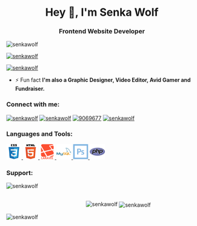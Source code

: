 <h1 align="center">Hey 👋, I'm Senka Wolf</h1>
<h3 align="center">Frontend Website Developer</h3>

<p align="left"> <img src="https://komarev.com/ghpvc/?username=senkawolf&label=Profile%20views&color=737cbb&style=flat-square" alt="senkawolf" /> </p>

<p align="left"> <a href="https://github.com/ryo-ma/github-profile-trophy"><img src="https://github-profile-trophy.vercel.app/?username=senkawolf" alt="senkawolf" /></a> </p>

<p align="left"> <a href="https://twitter.com/senkawolf" target="blank"><img src="https://img.shields.io/twitter/follow/senkawolf?logo=twitter&style=for-the-badge" alt="senkawolf" /></a> </p>

- ⚡ Fun fact **I'm also a Graphic Designer, Video Editor, Avid Gamer and Fundraiser.**

<h3 align="left">Connect with me:</h3>
<p align="left">
<a href="https://codepen.io/senkawolf" target="blank"><img align="center" src="https://raw.githubusercontent.com/rahuldkjain/github-profile-readme-generator/master/src/images/icons/Social/codepen.svg" alt="senkawolf" height="30" width="40" /></a>
<a href="https://twitter.com/senkawolf" target="blank"><img align="center" src="https://raw.githubusercontent.com/rahuldkjain/github-profile-readme-generator/master/src/images/icons/Social/twitter.svg" alt="senkawolf" height="30" width="40" /></a>
<a href="https://stackoverflow.com/users/9069677" target="blank"><img align="center" src="https://raw.githubusercontent.com/rahuldkjain/github-profile-readme-generator/master/src/images/icons/Social/stack-overflow.svg" alt="9069677" height="30" width="40" /></a>
<a href="https://www.youtube.com/c/senkawolf" target="blank"><img align="center" src="https://raw.githubusercontent.com/rahuldkjain/github-profile-readme-generator/master/src/images/icons/Social/youtube.svg" alt="senkawolf" height="30" width="40" /></a>
</p>

<h3 align="left">Languages and Tools:</h3>
<p align="left"> <a href="https://www.w3schools.com/css/" target="_blank" rel="noreferrer"> <img src="https://raw.githubusercontent.com/devicons/devicon/master/icons/css3/css3-original-wordmark.svg" alt="css3" width="40" height="40"/> </a> <a href="https://www.w3.org/html/" target="_blank" rel="noreferrer"> <img src="https://raw.githubusercontent.com/devicons/devicon/master/icons/html5/html5-original-wordmark.svg" alt="html5" width="40" height="40"/> </a> <a href="https://laravel.com/" target="_blank" rel="noreferrer"> <img src="https://raw.githubusercontent.com/devicons/devicon/master/icons/laravel/laravel-plain-wordmark.svg" alt="laravel" width="40" height="40"/> </a> <a href="https://www.mysql.com/" target="_blank" rel="noreferrer"> <img src="https://raw.githubusercontent.com/devicons/devicon/master/icons/mysql/mysql-original-wordmark.svg" alt="mysql" width="40" height="40"/> </a> <a href="https://www.photoshop.com/en" target="_blank" rel="noreferrer"> <img src="https://raw.githubusercontent.com/devicons/devicon/master/icons/photoshop/photoshop-line.svg" alt="photoshop" width="40" height="40"/> </a> <a href="https://www.php.net" target="_blank" rel="noreferrer"> <img src="https://raw.githubusercontent.com/devicons/devicon/master/icons/php/php-original.svg" alt="php" width="40" height="40"/> </a> </p>

<h3 align="left">Support:</h3>
<p><a href="https://www.buymeacoffee.com/senkawolf"> <img align="left" src="https://cdn.buymeacoffee.com/buttons/v2/default-yellow.png" height="50" width="210" alt="senkawolf" /></a></p><br><br>

<p><img align="left" src="https://github-readme-stats.vercel.app/api/top-langs?username=senkawolf&show_icons=true&theme=onedark&locale=en&layout=compact" alt="senkawolf" /></p>

<p>&nbsp;<img align="center" src="https://github-readme-stats.vercel.app/api?username=senkawolf&show_icons=true&theme=onedark&locale=en" alt="senkawolf" /></p>

<p><img align="center" src="https://github-readme-streak-stats.herokuapp.com/?user=senkawolf&theme=dark" alt="senkawolf" /></p>
